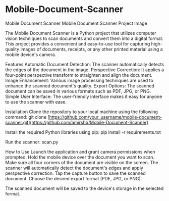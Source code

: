 # Mobile-Document-Scanner
Mobile Document Scanner
Mobile Document Scanner
Project Image

The Mobile Document Scanner is a Python project that utilizes computer vision techniques to scan documents and convert them into a digital format. This project provides a convenient and easy-to-use tool for capturing high-quality images of documents, receipts, or any other printed material using a mobile device's camera.

Features
Automatic Document Detection: The scanner automatically detects the edges of the document in the image.
Perspective Correction: It applies a four-point perspective transform to straighten and align the document.
Image Enhancement: Various image processing techniques are used to enhance the scanned document's quality.
Export Options: The scanned document can be saved in various formats such as PDF, JPG, or PNG.
Simple User Interface: The user-friendly interface makes it easy for anyone to use the scanner with ease.

Installation
Clone the repository to your local machine using the following command: 
git clone [https://github.com/your_username/mobile-document-scanner.git](https://github.com/amirshq/Mobile-Document-Scanner)

Install the required Python libraries using pip:
pip install -r requirements.txt

Run the scanner:
scan.py
 
How to Use
Launch the application and grant camera permissions when prompted.
Hold the mobile device over the document you want to scan.
Make sure all four corners of the document are visible on the screen.
The scanner will automatically detect the document's edges and apply perspective correction.
Tap the capture button to save the scanned document.
Choose the desired export format (PDF, JPG, or PNG).

The scanned document will be saved to the device's storage in the selected format.

